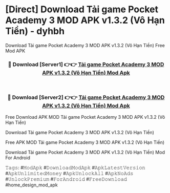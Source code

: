 # [Direct] Download Tải game Pocket Academy 3 MOD APK v1.3.2 (Vô Hạn Tiền) - dyhbh
Download Tải game Pocket Academy 3 MOD APK v1.3.2 (Vô Hạn Tiền) Free Mod APK

<div align="center">
<h3>🔴 Download [Server1] 👉👉 <a href="https://apk-comot.site?title=Tải_game_Pocket_Academy_3_MOD_APK_v1.3.2_(Vô_Hạn_Tiền)">Tải game Pocket Academy 3 MOD APK v1.3.2 (Vô Hạn Tiền) Mod Apk</a></h3><br>

<h3>🔴 Download [Server2] 👉👉 <a href="https://apk-comot.site?title=Tải_game_Pocket_Academy_3_MOD_APK_v1.3.2_(Vô_Hạn_Tiền)">Tải game Pocket Academy 3 MOD APK v1.3.2 (Vô Hạn Tiền) Mod Apk</a></h3>
</div>


Free Download APK MOD Tải game Pocket Academy 3 MOD APK v1.3.2 (Vô Hạn Tiền)

Download Tải game Pocket Academy 3 MOD APK v1.3.2 (Vô Hạn Tiền) 

Free APK MOD Tải game Pocket Academy 3 MOD APK v1.3.2 (Vô Hạn Tiền) 

Download Tải game Pocket Academy 3 MOD APK v1.3.2 (Vô Hạn Tiền) Mod For Android

𝚃𝚊𝚐𝚜: #𝙼𝚘𝚍𝙰𝚙𝚔 #𝙳𝚘𝚠𝚗𝚕𝚘𝚊𝚍𝙼𝚘𝚍𝙰𝚙𝚔 #𝙰𝚙𝚔𝙻𝚊𝚝𝚎𝚜𝚝𝚅𝚎𝚛𝚜𝚒𝚘𝚗 #𝙰𝚙𝚔𝚄𝚗𝚕𝚒𝚖𝚒𝚝𝚎𝚍𝙼𝚘𝚗𝚎𝚢 #𝙰𝚙𝚔𝚄𝚗𝚕𝚘𝚌𝚔𝙰𝚕𝚕 #𝙰𝚙𝚔𝙽𝚘𝙰𝚍𝚜 #𝚄𝚗𝚕𝚘𝚌𝚔𝙿𝚛𝚎𝚖𝚒𝚞𝚖 #𝙵𝚘𝚛𝙰𝚗𝚍𝚛𝚘𝚒𝚍 #𝙵𝚛𝚎𝚎𝙳𝚘𝚠𝚗𝚕𝚘𝚊𝚍 #home_design_mod_apk